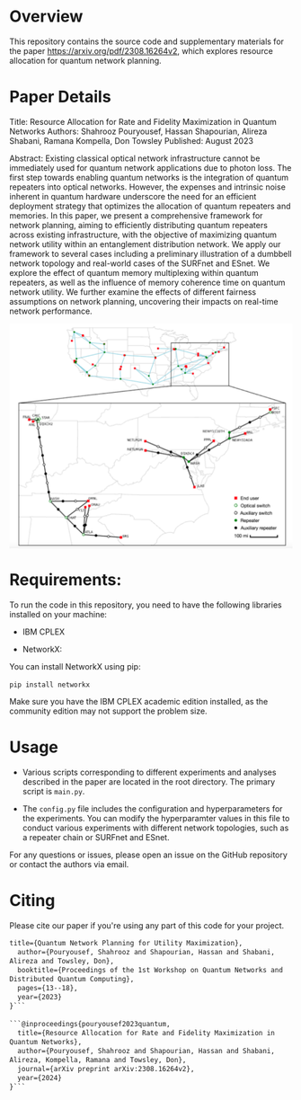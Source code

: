 # Overview
This repository contains the source code and supplementary materials for the paper https://arxiv.org/pdf/2308.16264v2, which explores resource allocation for quantum network planning.

# Paper Details
Title: Resource Allocation for Rate and Fidelity Maximization in Quantum Networks
Authors: Shahrooz Pouryousef, Hassan Shapourian, Alireza Shabani, Ramana Kompella, Don Towsley
Published: August 2023

Abstract: Existing classical optical network infrastructure cannot be immediately used for quantum network applications due to photon loss. The first step towards enabling quantum networks is the integration of quantum repeaters into optical networks. However, the expenses and intrinsic noise inherent in quantum hardware underscore the need for an efficient deployment strategy that optimizes the allocation of quantum repeaters and memories. In this paper, we present a comprehensive framework for network planning, aiming to efficiently distributing quantum repeaters across existing infrastructure, with the objective of maximizing quantum network utility within an entanglement distribution network. We apply our framework to several cases including a preliminary illustration of a dumbbell network topology and real-world cases of the SURFnet and ESnet. We explore the effect of quantum memory multiplexing within quantum repeaters, as well as the influence of memory coherence time on quantum network utility. We further examine the effects of different fairness assumptions on network planning, uncovering their impacts on real-time network performance.



<img src="https://github.com/pooryousefshahrooz/q_net_planning/blob/main/data/esnet.png" align="center" height="400" width="700"/>



# Requirements:
To run the code in this repository, you need to have the following libraries installed on your machine:

* IBM CPLEX

* NetworkX:
  
You can install NetworkX using pip:

```pip install networkx```

Make sure you have the IBM CPLEX academic edition installed, as the community edition may not support the problem size.

# Usage

* Various scripts corresponding to different experiments and analyses described in the paper are located in the root directory. The primary script is ```main.py```.

* The ```config.py``` file includes the configuration and hyperparameters for the experiments. You can modify the hyperparamter values in this file to conduct various experiments with different network topologies, such as a repeater chain or SURFnet and ESnet.

For any questions or issues, please open an issue on the GitHub repository or contact the authors via email.


# Citing

Please cite our paper if you're using any part of this code for your project.

```@inproceedings{pouryousef2023quantum,
title={Quantum Network Planning for Utility Maximization},
  author={Pouryousef, Shahrooz and Shapourian, Hassan and Shabani, Alireza and Towsley, Don},
  booktitle={Proceedings of the 1st Workshop on Quantum Networks and Distributed Quantum Computing},
  pages={13--18},
  year={2023}
}```

```@inproceedings{pouryousef2023quantum,
  title={Resource Allocation for Rate and Fidelity Maximization in Quantum Networks},
  author={Pouryousef, Shahrooz and Shapourian, Hassan and Shabani, Alireza, Kompella, Ramana and Towsley, Don},
  journal={arXiv preprint arXiv:2308.16264v2},
  year={2024}
}```



